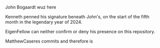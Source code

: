 John Bogaardt wuz here

Kenneth penned his signature beneath John's, on the start of the fifth month in the legendary year of 2024.

EigenFellow can neither confirm or deny his presence on this repository.

MatthewCaseres commits and therefore is
